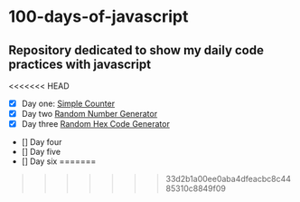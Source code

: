 ﻿# 100-days-of-javascript

## Repository dedicated to show my daily code practices with javascript

<<<<<<< HEAD
- [X] Day one: [Simple Counter](https://mattsilverio.github.io/100-days-of-javascript/Day_1/)
- [X] Day two [Random Number Generator](https://mattsilverio.github.io/100-days-of-javascript/Day_2/)
- [X] Day three [Random Hex Code Generator](https://mattsilverio.github.io/100-days-of-javascript/Day_3/)
- [] Day four
- [] Day five
- [] Day six
=======

>>>>>>> 33d2b1a00ee0aba4dfeacbc8c4485310c8849f09
